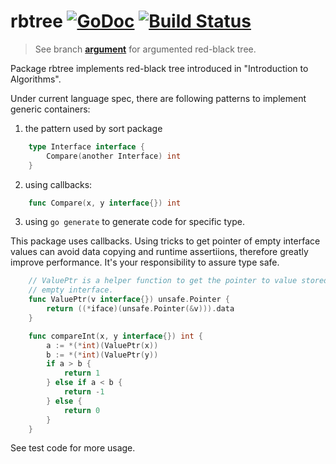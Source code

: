 # rbtree [![GoDoc](https://godoc.org/github.com/fanyang01/rbtree?status.svg)](https://godoc.org/github.com/fanyang01/rbtree) [![Build Status](https://drone.io/github.com/fanyang01/rbtree/status.png)](https://drone.io/github.com/fanyang01/rbtree/latest)

> See branch **[argument](https://github.com/fanyang01/rbtree/tree/argument)** for argumented red-black tree.

Package rbtree implements red-black tree introduced in "Introduction to Algorithms".

Under current language spec, there are following patterns to implement generic containers:

1) the pattern used by sort package

```go
	type Interface interface {
		Compare(another Interface) int
	}
```

2) using callbacks:

```go
	func Compare(x, y interface{}) int
```

3) using `go generate` to generate code for specific type.

This package uses callbacks. Using tricks to get pointer of empty interface
values can avoid data copying and runtime assertiions, therefore greatly improve
performance. It's your responsibility to assure type safe.

```go
	// ValuePtr is a helper function to get the pointer to value stored in
	// empty interface.
	func ValuePtr(v interface{}) unsafe.Pointer {
		return ((*iface)(unsafe.Pointer(&v))).data
	}

	func compareInt(x, y interface{}) int {
		a := *(*int)(ValuePtr(x))
		b := *(*int)(ValuePtr(y))
		if a > b {
			return 1
		} else if a < b {
			return -1
		} else {
			return 0
		}
	}
```

See test code for more usage.
